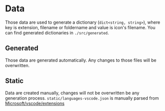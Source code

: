 # Data

Those data are used to generate a dictionary (`dict<string, string>`), where key is extension, filename or foldername and value is icon's filename. You can find generated dictionaries in `./src/generated`.

## Generated

Those data are generated automatically. Any changes to those files will be overwritten.

## Static

Data are created manually, changes will not be overwritten be any generation process.
`static/languages-vscode.json` is manually parsed from [Microsoft/vscode/extensions](https://github.com/Microsoft/vscode/tree/master/extensions)
